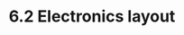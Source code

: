 ---
layout: default
title: 6.2 Electronics layout
parent: 6. Electronics
grand_parent: Vz330 - Mellow Kit
has_toc: false
nav_order: 2
has_children: false
nav_exclude: true
slug: layout
---